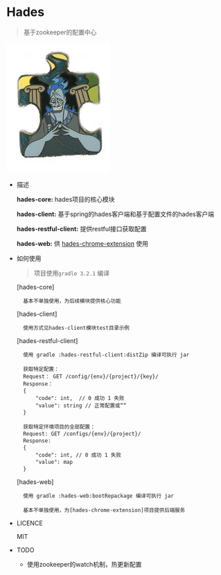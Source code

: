 Hades
====
> 基于zookeeper的配置中心

![](https://raw.githubusercontent.com/zcfrank1st/hades/master/logo/hades.png)
    

* 描述

    **hades-core:** hades项目的核心模块

    **hades-client:** 基于spring的hades客户端和基于配置文件的hades客户端
    
    **hades-restful-client:** 提供restful接口获取配置

    **hades-web:** 供 [hades-chrome-extension](https://github.com/zcfrank1st/hades-chrome-extension) 使用

* 如何使用
    > 项目使用`gradle 3.2.1` 编译
    
    [hades-core]
    
        基本不单独使用，为后续模块提供核心功能
    
    [hades-client]
    
        使用方式见hades-client模块test目录示例
    
    [hades-restful-client]
    
        使用 gradle :hades-restful-client:distZip 编译可执行 jar
    
        获取特定配置：
        Request： GET /config/{env}/{project}/{key}/
        Response： 
        {
            "code": int,  // 0 成功 1 失败
            "value": string // 正常配置或““
        }
        
        获取特定环境项目的全部配置：
        Request: GET /configs/{env}/{project}/
        Response:
        {
            "code": int, // 0 成功 1 失败
            "value": map
        }
        
    [hades-web]
    
        使用 gradle :hades-web:bootRepackage 编译可执行 jar
    
        基本不单独使用，为[hades-chrome-extension]项目提供后端服务
        
        
    
* LICENCE

    MIT

* TODO

    * 使用zookeeper的watch机制，热更新配置
